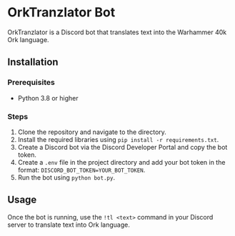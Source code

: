 # OrkTranzlator Bot

OrkTranzlator is a Discord bot that translates text into the Warhammer 40k Ork language.

## Installation

### Prerequisites

- Python 3.8 or higher

### Steps

1. Clone the repository and navigate to the directory.
2. Install the required libraries using `pip install -r requirements.txt`.
3. Create a Discord bot via the Discord Developer Portal and copy the bot token.
4. Create a `.env` file in the project directory and add your bot token in the format: `DISCORD_BOT_TOKEN=YOUR_BOT_TOKEN`.
5. Run the bot using `python bot.py`.

## Usage

Once the bot is running, use the `!tl <text>` command in your Discord server to translate text into Ork language.